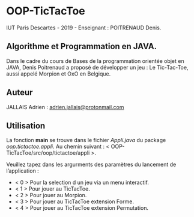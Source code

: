 # OOP-TicTacToe
IUT Paris Descartes - 2019 - Enseignant : POITRENAUD Denis.

## Algorithme et Programmation en JAVA.

Dans le cadre du cours de Bases de la programmation orientée objet en JAVA, Denis Poitrenaud a proposé de développer un jeu : Le Tic-Tac-Toe, aussi appelé Morpion et OxO en Belgique.

## Auteur

JALLAIS Adrien : <adrien.jallais@protonmail.com>  

## Utilisation

La fonction **main** se trouve dans le fichier *Appli.java* du package *oop.tictactoe.appli*.
Au chemin suivant : < OOP-TicTacToe/src/oop/tictactoe/appli >.

Veuillez tapez dans les argurments des paramètres du lancement de l’application :

+ < 0 > Pour la selection d un jeu via un menu interactif.
+ < 1 > Pour jouer au TicTacToe.
+ < 2 > Pour jouer au Morpion.
+ < 3 > Pour jouer au TicTacToe extension Forme.
+ < 4 > Pour jouer au TicTacToe extension Permutation.
